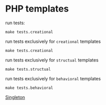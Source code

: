 # PHP templates

run tests:
```
make tests.creational
```
run tests exclusively for `creational` templates
```
make tests.creational
```
run tests exclusively for `structual` templates
```
make tests.structual
```
run tests exclusively for `behavioral` templates
```
make tests.behavioral
```

[Singleton](/src/Singleton/Singleton.php)
